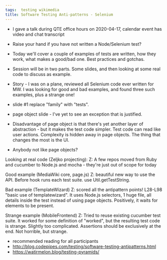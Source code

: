 ```yaml
---
tags:  testing wikimedia
title: Software Testing Anti-patterns - Selenium
---
```

- I gave a talk during QTE office hours on 2020-04-17, calendar event has video and chat transcript
- Raise your hand if you have not written a Node/Selenium test?
- Today we'll cover a couple of examples of tests are written, how they work, what makes a good/bad one. Best practices and gotchas.
- Session will be in two parts. Some slides, and then looking at some real code to discuss as example.
- Story - I was on a plane, reviewed all Selenium code ever written for MW. I was looking for good and bad examples, and found three such examples, plus a strange one!

- slide #1 replace "family" with "tests".

- page object slide - I've yet to see an exception that is justified.
- Disadvantage of page object is that there's yet another layer of abstraction - but it makes the test code simpler.  Test code can read like user actions.  Complexity is hidden away in page objects. The thing that changes the most is the UI.
- Anybody not like page objects?

Looking at real code (Zeljko projecting):
Z: A few repos moved from Ruby and cucumber to Node.js and mocha - they're just out of scope for today

Good example (MediaWiki core, page.js)
Z: beautiful new way to use the API. Before hook runs each test suite. use Util.getTestString.

Bad example (TemplateWizard)
Z: scored all the antipattern points! L28-L98 "basic use of templatewizard". It uses Node.js selectors, 1 huge file, all details inside the test instead of using page objects. Positively, it waits for elements to be present.

Strange example (MobileFrontend)
Z: Tried to reuse existing cucumber test suite. It worked for some definition of "worked", but the resulting test code is strange. Slightly too complicated. Assertions should be exclusively at the end. Not horrible, but strange.

- recommended reading for all participants
- http://blog.codepipes.com/testing/software-testing-antipatterns.html
- https://watirmelon.blog/testing-pyramids/